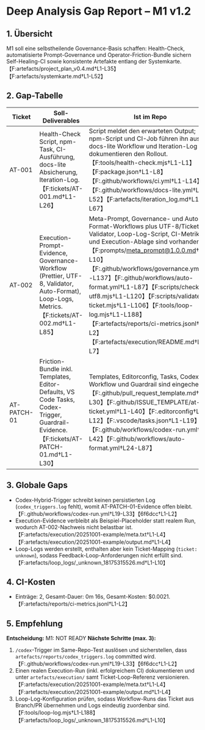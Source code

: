 # Deep Analysis Gap Report – M1 v1.2

## 1. Übersicht

M1 soll eine selbstheilende Governance-Basis schaffen: Health-Check, automatisierte Prompt-Governance und Operator-Friction-Bundle sichern Self-Healing-CI sowie konsistente Artefakte entlang der Systemkarte.【F:artefacts/project_plan_v0.4.md†L1-L35】【F:artefacts/systemkarte.md†L1-L52】

## 2. Gap-Tabelle

| Ticket      | Soll-Deliverables                                                                                                                           | Ist im Repo                                                                                                                                                                                                                                                                                                                                                                                                                                                                                | Status | Kommentar                                                                                                                                                                                                                                                                                                                                |
| ----------- | ------------------------------------------------------------------------------------------------------------------------------------------- | ------------------------------------------------------------------------------------------------------------------------------------------------------------------------------------------------------------------------------------------------------------------------------------------------------------------------------------------------------------------------------------------------------------------------------------------------------------------------------------------ | ------ | ---------------------------------------------------------------------------------------------------------------------------------------------------------------------------------------------------------------------------------------------------------------------------------------------------------------------------------------- |
| AT-001      | Health-Check Script, npm-Task, CI-Ausführung, docs-lite Absicherung, Iteration-Log.【F:tickets/AT-001.md†L1-L26】                           | Script meldet den erwarteten Output; npm-Script und CI-Job führen ihn aus; docs-lite Workflow und Iteration-Log dokumentieren den Rollout.【F:tools/health-check.mjs†L1-L1】【F:package.json†L1-L8】【F:.github/workflows/ci.yml†L1-L14】【F:.github/workflows/docs-lite.yml†L1-L52】【F:artefacts/iteration_log.md†L1-L67】                                                                                                                                                               | OK     | Deliverables vollständig umgesetzt.                                                                                                                                                                                                                                                                                                      |
| AT-002      | Execution-Prompt-Evidence, Governance-Workflow (Prettier, UTF-8, Validator, Auto-Format), Loop-Logs, Metrics.【F:tickets/AT-002.md†L1-L85】 | Meta-Prompt, Governance- und Auto-Format-Workflows plus UTF-8/Ticket-Validator, Loop-Log-Script, CI-Metriken und Execution-Ablage sind vorhanden.【F:prompts/meta_prompt@1.0.0.md†L1-L10】【F:.github/workflows/governance.yml†L1-L137】【F:.github/workflows/auto-format.yml†L1-L87】【F:scripts/check-utf8.mjs†L1-L120】【F:scripts/validate-ticket.mjs†L1-L106】【F:tools/loop-log.mjs†L1-L188】【F:artefacts/reports/ci-metrics.jsonl†L1-L2】【F:artefacts/execution/README.md†L1-L7】 | Drift  | Execution-Evidence ist nur als Platzhalter hinterlegt und Loop-Logs referenzieren kein Ticket (`unknown`), sodass der Nachweis nicht Ticket-basiert erfolgt.【F:artefacts/execution/20251001-example/meta.txt†L1-L4】【F:artefacts/execution/20251001-example/output.md†L1-L4】【F:artefacts/loop_logs/\_unknown_18175315526.md†L1-L10】 |
| AT-PATCH-01 | Friction-Bundle inkl. Templates, Editor-Defaults, VS Code Tasks, Codex-Trigger, Guardrail-Evidence.【F:tickets/AT-PATCH-01.md†L1-L30】      | Templates, Editorconfig, Tasks, Codex-Workflow und Guardrail sind eingecheckt.【F:.github/pull_request_template.md†L1-L30】【F:.github/ISSUE_TEMPLATE/at-ticket.yml†L1-L40】【F:.editorconfig†L1-L12】【F:.vscode/tasks.json†L1-L19】【F:.github/workflows/codex-run.yml†L1-L42】【F:.github/workflows/auto-format.yml†L24-L87】                                                                                                                                                           | Drift  | Erforderliches Evidence (codex_triggers.log) fehlt weiterhin, somit kein Nachweis für Hybrid-Trigger/Guardrail-DoD.【6f6dcc†L1-L2】                                                                                                                                                                                                      |

## 3. Globale Gaps

- Codex-Hybrid-Trigger schreibt keinen persistierten Log (`codex_triggers.log` fehlt), womit AT-PATCH-01-Evidence offen bleibt.【F:.github/workflows/codex-run.yml†L19-L33】【6f6dcc†L1-L2】
- Execution-Evidence verbleibt als Beispiel-Placeholder statt realem Run, wodurch AT-002-Nachweis nicht belastbar ist.【F:artefacts/execution/20251001-example/meta.txt†L1-L4】【F:artefacts/execution/20251001-example/output.md†L1-L4】
- Loop-Logs werden erstellt, enthalten aber kein Ticket-Mapping (`ticket: unknown`), sodass Feedback-Loop-Anforderungen nicht erfüllt sind.【F:artefacts/loop_logs/\_unknown_18175315526.md†L1-L10】

## 4. CI-Kosten

- Einträge: 2, Gesamt-Dauer: 0m 16s, Gesamt-Kosten: $0.0021.【F:artefacts/reports/ci-metrics.jsonl†L1-L2】

## 5. Empfehlung

**Entscheidung:** M1: NOT READY
**Nächste Schritte (max. 3):**

1. `/codex`-Trigger im Same-Repo-Test auslösen und sicherstellen, dass `artefacts/reports/codex_triggers.log` committed wird.【F:.github/workflows/codex-run.yml†L19-L33】【6f6dcc†L1-L2】
2. Einen realen Execution-Run (inkl. erfolgreichem CI) dokumentieren und unter `artefacts/execution/` samt Ticket-Loop-Referenz versionieren.【F:artefacts/execution/20251001-example/meta.txt†L1-L4】【F:artefacts/execution/20251001-example/output.md†L1-L4】
3. Loop-Log-Konfiguration prüfen, sodass Workflow-Runs das Ticket aus Branch/PR übernehmen und Logs eindeutig zuordenbar sind.【F:tools/loop-log.mjs†L1-L188】【F:artefacts/loop_logs/\_unknown_18175315526.md†L1-L10】
